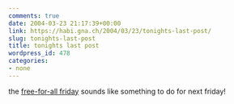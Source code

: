 ```yaml
---
comments: true
date: 2004-03-23 21:17:39+00:00
link: https://habi.gna.ch/2004/03/23/tonights-last-post/
slug: tonights-last-post
title: tonights last post
wordpress_id: 478
categories:
- none
---
```


the [free-for-all friday](http://ffaf.orangehairedboy.com/) sounds like something to do for next friday!
